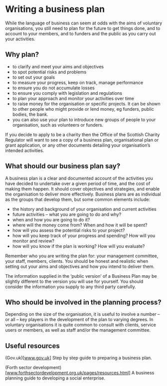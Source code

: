 # Writing a business plan
While the language of business can seem at odds with the aims of voluntary organisations, you still need to plan for the future to get things done, and to account to your members, and to funders and the public as you carry out your activities.
## Why plan?

* to clarify and meet your aims and objectives
* to spot potential risks and problems
* to set out your goals
* to measure your progress, keep on track, manage performance
* to ensure you do not accumulate losses
* to ensure you comply with legislation and regulations
* to plan your approach and monitor your activities over time
* to raise money for the organisation or specific projects. It can be shown to other people who might provide or lend money, eg funders, public bodies, the bank.
* you can also use your plan to introduce new groups of people to your organisation, such as volunteers or funders.

If you decide to apply to be a charity then the Office of the Scottish Charity Regulator will want to see a copy of a business plan, organisational plan or grant application, or any other documents detailing your organisation’s intended activities.

## What should our business plan say?

A business plan is a clear and documented account of the activities you have decided to undertake over a given period of time, and the cost of making them happen. It should cover objectives and strategies, and enable the organisation to deliver more effectively. Business plans are as individual as the groups that develop them, but some common elements include:

* the history and background of your organisation and current activities
* future activities – what you are going to do and why?
* when and how you are going to do it?
* where will the money come from? When and how it will be spent?
* how will you assess the potential risks to your project?
* how will you keep track of your progress and spending? How will you monitor and review?
* how will you know if the plan is working? How will you evaluate?

Remember who you are writing the plan for: your management committee, your staff, members, clients. You should be honest and realistic when setting out your aims and objectives and how you intend to deliver them.

The information supplied in the ‘public version’ of a Business Plan may be slightly different to the version you will use for yourself. You should consider the information you supply to any third party carefully.

## Who should be involved in the planning process?

Depending on the size of the organisation, it is useful to involve a number – or all – key players in the development of the plan to varying degrees. In voluntary organisations it is quite common to consult with clients, service users or members, as well as staff and/or the management committee.


## Useful resources
(Gov.uk)[www.gov.uk]
Step by step guide to preparing a business plan.
    
(Forth sector development)[www.forthsectordevelopment.org.uk/pages/resources.html]
A business planning guide to developing a social enterprise.


